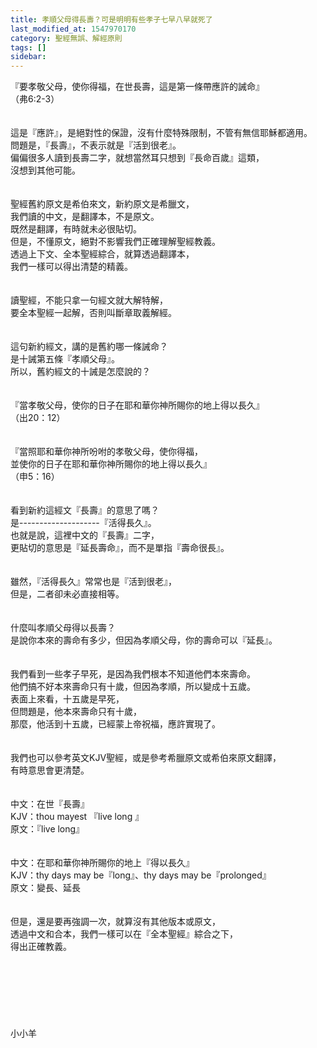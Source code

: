 ```yaml
---
title: 孝順父母得長壽？可是明明有些孝子七早八早就死了
last_modified_at: 1547970170
category: 聖經無誤、解經原則
tags: []
sidebar: 
---
```


<p>『要孝敬父母，使你得福，在世長壽，這是第一條帶應許的誡命』<br/>（弗6:2-3）<br/><!--more--><br/><br/>這是『應許』，是絕對性的保證，沒有什麼特殊限制，不管有無信耶穌都適用。<br/>問題是，『長壽』，不表示就是『活到很老』。<br/>偏偏很多人讀到長壽二字，就想當然耳只想到『長命百歲』這類，<br/>沒想到其他可能。<br/><br/><br/>聖經舊約原文是希伯來文，新約原文是希臘文，<br/>我們讀的中文，是翻譯本，不是原文。<br/>既然是翻譯，有時就未必很貼切。<br/>但是，不懂原文，絕對不影響我們正確理解聖經教義。<br/>透過上下文、全本聖經綜合，就算透過翻譯本，<br/>我們一樣可以得出清楚的精義。<br/><br/><br/>讀聖經，不能只拿一句經文就大解特解，<br/>要全本聖經一起解，否則叫斷章取義解經。<br/><br/><br/>這句新約經文，講的是舊約哪一條誡命？<br/>是十誡第五條『孝順父母』。<br/>所以，舊約經文的十誡是怎麼說的？<br/><br/><br/>『當孝敬父母，使你的日子在耶和華你神所賜你的地上得以長久』<br/>（出20：12）<br/><br/><br/>『當照耶和華你神所吩咐的孝敬父母，使你得福，<br/>並使你的日子在耶和華你神所賜你的地上得以長久』<br/>（申5：16）<br/><br/><br/>看到新約這經文『長壽』的意思了嗎？<br/>是--------------------『活得長久』。<br/>也就是說，這裡中文的『長壽』二字，<br/>更貼切的意思是『延長壽命』，而不是單指『壽命很長』。<br/><br/><br/>雖然，『活得長久』常常也是『活到很老』，<br/>但是，二者卻未必直接相等。<br/><br/><br/>什麼叫孝順父母得以長壽？<br/>是說你本來的壽命有多少，但因為孝順父母，你的壽命可以『延長』。<br/><br/><br/>我們看到一些孝子早死，是因為我們根本不知道他們本來壽命。<br/>他們搞不好本來壽命只有十歲，但因為孝順，所以變成十五歲。<br/>表面上來看，十五歲是早死，<br/>但問題是，他本來壽命只有十歲，<br/>那麼，他活到十五歲，已經蒙上帝祝福，應許實現了。<br/><br/><br/>我們也可以參考英文KJV聖經，或是參考希臘原文或希伯來原文翻譯，<br/>有時意思會更清楚。<br/><br/><br/>中文：在世『長壽』<br/>KJV：thou mayest 『live long 』<br/>原文：『live long』<br/><br/><br/>中文：在耶和華你神所賜你的地上『得以長久』<br/>KJV：thy days may be『long』、thy days may be『prolonged』<br/>原文：變長、延長<br/><br/><br/>但是，還是要再強調一次，就算沒有其他版本或原文，<br/>透過中文和合本，我們一樣可以在『全本聖經』綜合之下，<br/>得出正確教義。<br/> <br/><br/><br/><br/><br/><br/><br/>小小羊<br/><br/></p>